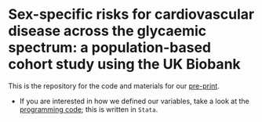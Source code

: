 # Sex-specific risks for cardiovascular disease across the glycaemic spectrum: a population-based cohort study using the UK Biobank

This is the repository for the code and materials for our [pre-print](https://doi.org/10.1101/2023.03.16.23287310).


* If you are interested in how we defined our variables, take a look at the [programming code](analysis/variables.do); this is written in `Stata`.